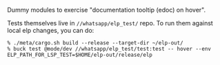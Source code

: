 Dummy modules to exercise "documentation tooltip (edoc) on hover".

Tests themselves live in `//whatsapp/elp_test/` repo.
To run them against local elp changes, you can do:
```
% ./meta/cargo.sh build --release --target-dir ~/elp-out/
% buck test @mode/dev //whatsapp/elp_test/test:test -- hover --env ELP_PATH_FOR_LSP_TEST=$HOME/elp-out/release/elp
```
